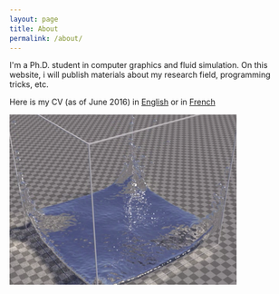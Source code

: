 ```yaml
---
layout: page
title: About
permalink: /about/
---
```


I'm a Ph.D. student in computer graphics and fluid simulation. On this website, i will publish materials about my research field, programming tricks, etc.

Here is my CV (as of June 2016) in [English](/files/CV_English.pdf) or in [French](/files/CV_Francais.pdf)

![splash](/images/splash.png)
